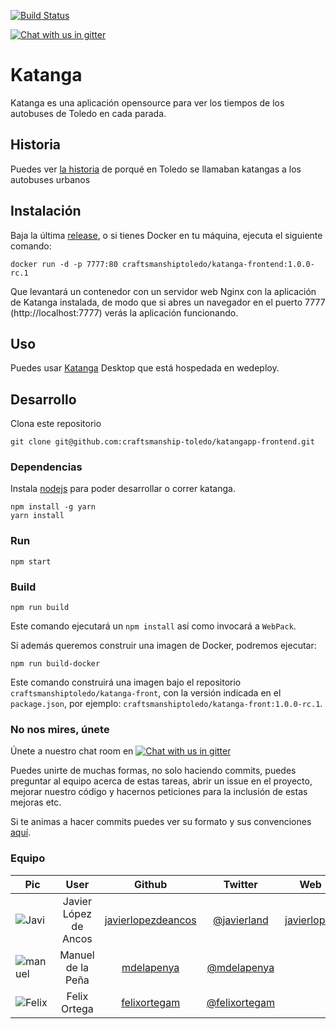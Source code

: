 [![Build Status](https://travis-ci.org/craftsmanship-toledo/katangapp-frontend.svg?branch=dev)](https://travis-ci.org/craftsmanship-toledo/katangapp-frontend)

[![Chat with us in gitter](https://badges.gitter.im/craftsmanshipToledo/katanga/craftsmanshipToledo.svg)]("https://gitter.im/craftsmanshipToledo/katanga")

# Katanga

Katanga es una aplicación opensource  para ver los tiempos de los autobuses de Toledo en cada parada.

## Historia

Puedes ver [la historia](http://www.latribunadetoledo.es/noticia.cfm/Local/20100523/katangas/circulan/facebook/C12146B3-B5AA-5333-3B488A78CFC4076A) de porqué en Toledo se llamaban katangas a los autobuses urbanos

## Instalación

Baja la última [release](https://github.com/craftsmanship-toledo/katangapp-frontend/releases), o si tienes Docker en tu máquina, ejecuta el siguiente comando:

```shell
docker run -d -p 7777:80 craftsmanshiptoledo/katanga-frontend:1.0.0-rc.1
```

Que levantará un contenedor con un servidor web Nginx con la aplicación de Katanga instalada, de modo que si abres un navegador en el puerto 7777 (http://localhost:7777) verás la aplicación funcionando.

## Uso

Puedes usar [Katanga](http://katanga.wedeploy.io/) Desktop que está hospedada en wedeploy.

## Desarrollo

Clona este repositorio

```shell
git clone git@github.com:craftsmanship-toledo/katangapp-frontend.git
```

### Dependencias

Instala [nodejs](https://nodejs.org/es/) para poder desarrollar o correr katanga.

```shell
npm install -g yarn
yarn install
```

### Run

````shell
npm start
````

### Build

```shell
npm run build
```

Este comando ejecutará un `npm install` así como invocará a `WebPack`.

Si además queremos construir una imagen de Docker, podremos ejecutar:

```shell
npm run build-docker
```

Este comando construirá una imagen bajo el repositorio `craftsmanshiptoledo/katanga-front`, con la versión indicada en el `package.json`, por ejemplo: `craftsmanshiptoledo/katanga-front:1.0.0-rc.1`.

### No nos mires, únete

Únete a nuestro chat room en [![Chat with us in gitter](https://badges.gitter.im/craftsmanshipToledo/katanga/craftsmanshipToledo.svg)]("https://gitter.im/craftsmanshipToledo/katanga")

Puedes unirte de muchas formas, no solo haciendo commits, puedes preguntar al equipo acerca de estas tareas, abrir un issue en el proyecto, mejorar nuestro código y hacernos peticiones para la inclusión de estas mejoras etc.

Si te animas a hacer commits puedes ver su formato y sus convenciones [aquí](https://github.com/craftsmanship-toledo/katangapp-frontend/wiki/Formato-de-commits).

### Equipo

| Pic                                      |         User          |                  Github                  |                 Twitter                  |                   Web                    |
| ---------------------------------------- | :-------------------: | :--------------------------------------: | :--------------------------------------: | :--------------------------------------: |
| ![Javi](https://avatars3.githubusercontent.com/u/1202463?v=3&s=100) | Javier López de Ancos | [javierlopezdeancos](https://github.com/javierlopezdeancos) | [@javierland](https://twitter.com/javierland) | [javierlopez](http://public.javierlopezdeancos.wedeploy.io/) |
| ![manuel](https://avatars2.githubusercontent.com/u/951580?v=3&s=100) |   Manuel de la Peña   | [mdelapenya](https://github.com/mdelapenya) | [@mdelapenya](https://twitter.com/mdelapenya) |                                          |
| ![Felix](https://avatars0.githubusercontent.com/u/4701534?v=3&s=100) |     Felix Ortega      | [felixortegam](https://github.com/felixortegam) | [@felixortegam](https://twitter.com/felixortegam) |                                          |



